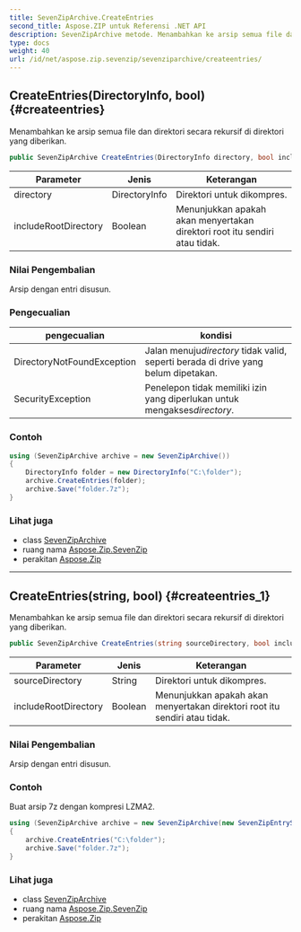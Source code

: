 ```yaml
---
title: SevenZipArchive.CreateEntries
second_title: Aspose.ZIP untuk Referensi .NET API
description: SevenZipArchive metode. Menambahkan ke arsip semua file dan direktori secara rekursif di direktori yang diberikan.
type: docs
weight: 40
url: /id/net/aspose.zip.sevenzip/sevenziparchive/createentries/
---
```

## CreateEntries(DirectoryInfo, bool) {#createentries}

Menambahkan ke arsip semua file dan direktori secara rekursif di direktori yang diberikan.

```csharp
public SevenZipArchive CreateEntries(DirectoryInfo directory, bool includeRootDirectory = true)
```

| Parameter | Jenis | Keterangan |
| --- | --- | --- |
| directory | DirectoryInfo | Direktori untuk dikompres. |
| includeRootDirectory | Boolean | Menunjukkan apakah akan menyertakan direktori root itu sendiri atau tidak. |

### Nilai Pengembalian

Arsip dengan entri disusun.

### Pengecualian

| pengecualian | kondisi |
| --- | --- |
| DirectoryNotFoundException | Jalan menuju*directory* tidak valid, seperti berada di drive yang belum dipetakan. |
| SecurityException | Penelepon tidak memiliki izin yang diperlukan untuk mengakses*directory*. |

### Contoh

```csharp
using (SevenZipArchive archive = new SevenZipArchive())
{
    DirectoryInfo folder = new DirectoryInfo("C:\folder");
    archive.CreateEntries(folder);
    archive.Save("folder.7z");
}
```

### Lihat juga

* class [SevenZipArchive](../)
* ruang nama [Aspose.Zip.SevenZip](../../sevenziparchive/)
* perakitan [Aspose.Zip](../../../)

---

## CreateEntries(string, bool) {#createentries_1}

Menambahkan ke arsip semua file dan direktori secara rekursif di direktori yang diberikan.

```csharp
public SevenZipArchive CreateEntries(string sourceDirectory, bool includeRootDirectory = true)
```

| Parameter | Jenis | Keterangan |
| --- | --- | --- |
| sourceDirectory | String | Direktori untuk dikompres. |
| includeRootDirectory | Boolean | Menunjukkan apakah akan menyertakan direktori root itu sendiri atau tidak. |

### Nilai Pengembalian

Arsip dengan entri disusun.

### Contoh

Buat arsip 7z dengan kompresi LZMA2.

```csharp
using (SevenZipArchive archive = new SevenZipArchive(new SevenZipEntrySettings(new SevenZipLZMACompressionSettings())))
{
    archive.CreateEntries("C:\folder");
    archive.Save("folder.7z");
}
```

### Lihat juga

* class [SevenZipArchive](../)
* ruang nama [Aspose.Zip.SevenZip](../../sevenziparchive/)
* perakitan [Aspose.Zip](../../../)


